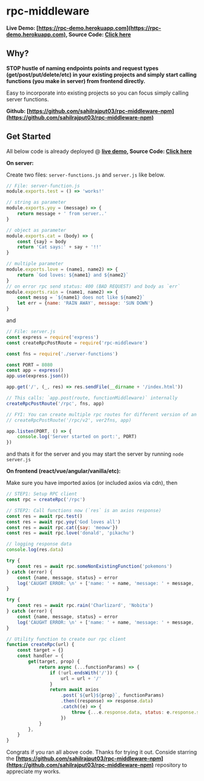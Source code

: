 # rpc-middleware

**Live Demo: [https://rpc-demo.herokuapp.com](https://rpc-demo.herokuapp.com), Source Code: [Click here](https://github.com/sahilrajput03/learn-rpc-middlewares/tree/main/my-rpc)**

## Why?

**STOP hustle of naming endpoints points and request types (get/post/put/delete/etc) in your existing projects and simply start calling functions (you make in server) from frontend directly.**

Easy to incorporate into existing projects so you can focus simply calling server functions.

**Github: [https://github.com/sahilrajput03/rpc-middleware-npm](https://github.com/sahilrajput03/rpc-middleware-npm)**

## Get Started

All below code is already deployed @ **[live demo](https://rpc-demo.herokuapp.com), Source Code: [Click here](https://github.com/sahilrajput03/learn-rpc-middlewares/tree/main/my-rpc)**

**On server:**

Create two files: `server-functions.js` and `server.js` like below.

```js
// File: server-function.js
module.exports.test = () => 'works!'

// string as parameter
module.exports.yoy = (message) => {
	return message + ' from server..'
}

// object as parameter
module.exports.cat = (body) => {
	const {say} = body
	return 'Cat says:' + say + '!!'
}

// multiple parameter
module.exports.love = (name1, name2) => {
	return `God loves: ${name1} and ${name2}`
}
// on error rpc send status: 400 (BAD REQUEST) and body as `err`
module.exports.rain = (name1, name2) => {
	const messg = `${name1} does not like ${name2}`
	let err = {name: 'RAIN AWAY', message: 'SUN DOWN'}
}
```

and

```js
// File: server.js
const express = require('express')
const createRpcPostRoute = require('rpc-middleware')

const fns = require('./server-functions')

const PORT = 8080
const app = express()
app.use(express.json())

app.get('/', (_, res) => res.sendFile(__dirname + '/index.html'))

// This calls: `app.post(route, functionMiddleware)` internally
createRpcPostRoute('/rpc', fns, app)

// FYI: You can create multiple rpc routes for different version of an api
// createRpcPostRoute('/rpc/v2', ver2fns, app)

app.listen(PORT, () => {
	console.log('Server started on port:', PORT)
})
```

and thats it for the server and you may start the server by running `node server.js`

**On frontend (react/vue/angular/vanilla/etc):**

Make sure you have imported axios (or included axios via cdn), then

```js
// STEP1: Setup RPC client
const rpc = createRpc('/rpc')

// STEP2: Call functions now (`res` is an axios response)
const res = await rpc.test()
const res = await rpc.yoy('God loves all')
const res = await rpc.cat({say: 'meoww'})
const res = await rpc.love('donald', 'pikachu')

// logging response data
console.log(res.data)

try {
	const res = await rpc.someNonExistingFunction('pokemons')
} catch (error) {
	const {name, message, status} = error
	log('CAUGHT ERROR: \n' + ['name: ' + name, 'message: ' + message, 'status: ' + status].join('\n\n'))
}

try {
	const res = await rpc.rain('Charlizard', 'Nobita')
} catch (error) {
	const {name, message, status} = error
	log('CAUGHT ERROR: \n' + ['name: ' + name, 'message: ' + message, 'status: ' + status].join('\n\n'))
}

// Utility function to create our rpc client
function createRpc(url) {
	const target = {}
	const handler = {
		get(target, prop) {
			return async (...functionParams) => {
				if (!url.endsWith('/')) {
					url = url + '/'
				}
				return await axios
					.post(`${url}${prop}`, functionParams)
					.then((response) => response.data)
					.catch((e) => {
						throw {...e.response.data, status: e.response.status}
					})
			}
		},
	}
}
```

Congrats if you ran all above code. Thanks for trying it out. Conside starring the **[https://github.com/sahilrajput03/rpc-middleware-npm](https://github.com/sahilrajput03/rpc-middleware-npm)** repository to appreciate my works.
